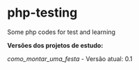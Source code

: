 # php-testing
Some php codes for test and learning

<strong>Versões dos projetos de estudo:</strong>

<i>como_montar_uma_festa</i> - Versão atual: 0.1
